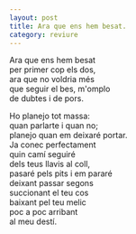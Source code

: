 ```yaml
---
layout: post
title: Ara que ens hem besat.
category: reviure
---
```



Ara que ens hem besat  
per primer cop els dos,  
ara que no voldria més  
que seguir el bes, m'omplo   
de dubtes i de pors.

Ho planejo tot massa:  
quan parlarte i quan no;  
planejo quan em deixaré portar.  
Ja conec perfectament  
quin camí seguiré  
dels teus llavis al coll,  
pasaré pels pits i em pararé  
deixant passar segons  
succionant el teu cos  
baixant pel teu melic  
poc a poc arribant  
al meu destí.
